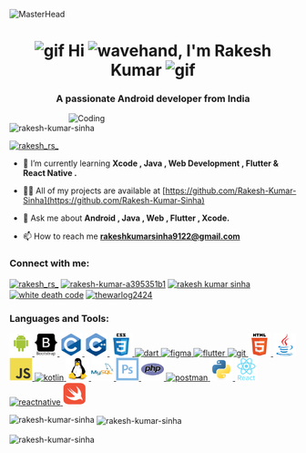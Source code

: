 ![MasterHead](https://3.bp.blogspot.com/-dB6ndKqIAuI/XdWeOASO5AI/AAAAAAAANZA/MSbT9mh6bukxkI-tqnu_GARIZZV5WNVhQCLcBGAsYHQ/s1600/image1.gif)
<h1 align="center"><img alt="gif" width="60" src="https://camo.githubusercontent.com/26098c97057f9d7ceed5d9dd0d9ed7bd677e603be55e04bab3ddcb927b1d002d/68747470733a2f2f656d2d636f6e74656e742e7a6f626a2e6e65742f736f757263652f736b7970652f3238392f6d616e2d746563686e6f6c6f676973745f31663436382d323030642d31663462622e706e67"> Hi <img alt="wavehand" width="30" src="https://camo.githubusercontent.com/424d2a0e9b39477de3bf7b79acb71fad055dc70e0d6f24f8d774541ad9471d41/68747470733a2f2f656d2d636f6e74656e742e7a6f626a2e6e65742f736f757263652f6d6963726f736f66742d7465616d732f3336332f776176696e672d68616e645f31663434622e706e67">, I'm Rakesh Kumar <img alt="gif" width="60" src="https://camo.githubusercontent.com/26098c97057f9d7ceed5d9dd0d9ed7bd677e603be55e04bab3ddcb927b1d002d/68747470733a2f2f656d2d636f6e74656e742e7a6f626a2e6e65742f736f757263652f736b7970652f3238392f6d616e2d746563686e6f6c6f676973745f31663436382d323030642d31663462622e706e67"></h1>
<h3 align="center">A passionate Android developer from India </h3>

<img align="right" alt="Coding" width="400" src="https://camo.githubusercontent.com/bdf64db7ecc488c26bedeca8dd6a4909eecb2f05b2d06698c14013fab5b4e5cf/68747470733a2f2f692e696d6775722e636f6d2f6d5649723230372e676966">


<p align="left"> <img src="https://komarev.com/ghpvc/?username=rakesh-kumar-sinha&label=Profile%20views&color=0e75b6&style=flat" alt="rakesh-kumar-sinha" /> </p>



<p align="left"> <a href="https://twitter.com/rakesh_rs_" target="blank"><img src="https://img.shields.io/twitter/follow/rakesh_rs_?logo=twitter&style=for-the-badge" alt="rakesh_rs_" /></a> </p>

- 🌱 I’m currently learning **Xcode , Java , Web Development , Flutter & React Native .**

- 👨‍💻 All of my projects are available at [https://github.com/Rakesh-Kumar-Sinha](https://github.com/Rakesh-Kumar-Sinha)

- 💬 Ask me about **Android , Java , Web , Flutter , Xcode.**

- 📫 How to reach me **rakeshkumarsinha9122@gmail.com**

<h3 align="left">Connect with me:</h3>
<p align="left">
<a href="https://twitter.com/rakesh_rs_" target="blank"><img align="center" src="https://raw.githubusercontent.com/rahuldkjain/github-profile-readme-generator/master/src/images/icons/Social/twitter.svg" alt="rakesh_rs_" height="30" width="40" /></a>
<a href="https://linkedin.com/in/rakesh-kumar-a395351b1" target="blank"><img align="center" src="https://raw.githubusercontent.com/rahuldkjain/github-profile-readme-generator/master/src/images/icons/Social/linked-in-alt.svg" alt="rakesh-kumar-a395351b1" height="30" width="40" /></a>
<a href="https://fb.com/rakesh kumar sinha" target="blank"><img align="center" src="https://raw.githubusercontent.com/rahuldkjain/github-profile-readme-generator/master/src/images/icons/Social/facebook.svg" alt="rakesh kumar sinha" height="30" width="40" /></a>
<a href="https://www.youtube.com/c/white death code" target="blank"><img align="center" src="https://raw.githubusercontent.com/rahuldkjain/github-profile-readme-generator/master/src/images/icons/Social/youtube.svg" alt="white death code" height="30" width="40" /></a>
<a href="https://auth.geeksforgeeks.org/user/thewarlog2424" target="blank"><img align="center" src="https://raw.githubusercontent.com/rahuldkjain/github-profile-readme-generator/master/src/images/icons/Social/geeks-for-geeks.svg" alt="thewarlog2424" height="30" width="40" /></a>
</p>

<h3 align="left">Languages and Tools:</h3>
<p align="left"> <a href="https://developer.android.com" target="_blank" rel="noreferrer"> <img src="https://raw.githubusercontent.com/devicons/devicon/master/icons/android/android-original-wordmark.svg" alt="android" width="40" height="40"/> </a> <a href="https://getbootstrap.com" target="_blank" rel="noreferrer"> <img src="https://raw.githubusercontent.com/devicons/devicon/master/icons/bootstrap/bootstrap-plain-wordmark.svg" alt="bootstrap" width="40" height="40"/> </a> <a href="https://www.cprogramming.com/" target="_blank" rel="noreferrer"> <img src="https://raw.githubusercontent.com/devicons/devicon/master/icons/c/c-original.svg" alt="c" width="40" height="40"/> </a> <a href="https://www.w3schools.com/cpp/" target="_blank" rel="noreferrer"> <img src="https://raw.githubusercontent.com/devicons/devicon/master/icons/cplusplus/cplusplus-original.svg" alt="cplusplus" width="40" height="40"/> </a> <a href="https://www.w3schools.com/css/" target="_blank" rel="noreferrer"> <img src="https://raw.githubusercontent.com/devicons/devicon/master/icons/css3/css3-original-wordmark.svg" alt="css3" width="40" height="40"/> </a> <a href="https://dart.dev" target="_blank" rel="noreferrer"> <img src="https://www.vectorlogo.zone/logos/dartlang/dartlang-icon.svg" alt="dart" width="40" height="40"/> </a> <a href="https://www.figma.com/" target="_blank" rel="noreferrer"> <img src="https://www.vectorlogo.zone/logos/figma/figma-icon.svg" alt="figma" width="40" height="40"/> </a> <a href="https://flutter.dev" target="_blank" rel="noreferrer"> <img src="https://www.vectorlogo.zone/logos/flutterio/flutterio-icon.svg" alt="flutter" width="40" height="40"/> </a> <a href="https://git-scm.com/" target="_blank" rel="noreferrer"> <img src="https://www.vectorlogo.zone/logos/git-scm/git-scm-icon.svg" alt="git" width="40" height="40"/> </a> <a href="https://www.w3.org/html/" target="_blank" rel="noreferrer"> <img src="https://raw.githubusercontent.com/devicons/devicon/master/icons/html5/html5-original-wordmark.svg" alt="html5" width="40" height="40"/> </a> <a href="https://www.java.com" target="_blank" rel="noreferrer"> <img src="https://raw.githubusercontent.com/devicons/devicon/master/icons/java/java-original.svg" alt="java" width="40" height="40"/> </a> <a href="https://developer.mozilla.org/en-US/docs/Web/JavaScript" target="_blank" rel="noreferrer"> <img src="https://raw.githubusercontent.com/devicons/devicon/master/icons/javascript/javascript-original.svg" alt="javascript" width="40" height="40"/> </a> <a href="https://kotlinlang.org" target="_blank" rel="noreferrer"> <img src="https://www.vectorlogo.zone/logos/kotlinlang/kotlinlang-icon.svg" alt="kotlin" width="40" height="40"/> </a> <a href="https://www.linux.org/" target="_blank" rel="noreferrer"> <img src="https://raw.githubusercontent.com/devicons/devicon/master/icons/linux/linux-original.svg" alt="linux" width="40" height="40"/> </a> <a href="https://www.mysql.com/" target="_blank" rel="noreferrer"> <img src="https://raw.githubusercontent.com/devicons/devicon/master/icons/mysql/mysql-original-wordmark.svg" alt="mysql" width="40" height="40"/> </a> <a href="https://www.photoshop.com/en" target="_blank" rel="noreferrer"> <img src="https://raw.githubusercontent.com/devicons/devicon/master/icons/photoshop/photoshop-line.svg" alt="photoshop" width="40" height="40"/> </a> <a href="https://www.php.net" target="_blank" rel="noreferrer"> <img src="https://raw.githubusercontent.com/devicons/devicon/master/icons/php/php-original.svg" alt="php" width="40" height="40"/> </a> <a href="https://postman.com" target="_blank" rel="noreferrer"> <img src="https://www.vectorlogo.zone/logos/getpostman/getpostman-icon.svg" alt="postman" width="40" height="40"/> </a> <a href="https://www.python.org" target="_blank" rel="noreferrer"> <img src="https://raw.githubusercontent.com/devicons/devicon/master/icons/python/python-original.svg" alt="python" width="40" height="40"/> </a> <a href="https://reactjs.org/" target="_blank" rel="noreferrer"> <img src="https://raw.githubusercontent.com/devicons/devicon/master/icons/react/react-original-wordmark.svg" alt="react" width="40" height="40"/> </a> <a href="https://reactnative.dev/" target="_blank" rel="noreferrer"> <img src="https://reactnative.dev/img/header_logo.svg" alt="reactnative" width="40" height="40"/> </a> <a href="https://developer.apple.com/swift/" target="_blank" rel="noreferrer"> <img src="https://raw.githubusercontent.com/devicons/devicon/master/icons/swift/swift-original.svg" alt="swift" width="40" height="40"/> </a> </p>

<p><img align="left" src="https://github-readme-stats.vercel.app/api/top-langs?username=rakesh-kumar-sinha&show_icons=true&locale=en&layout=compact" alt="rakesh-kumar-sinha" /></p>

<p>&nbsp;<img align="center" src="https://github-readme-stats.vercel.app/api?username=rakesh-kumar-sinha&show_icons=true&locale=en" alt="rakesh-kumar-sinha" /></p>

<p><img align="center" src="https://github-readme-streak-stats.herokuapp.com/?user=rakesh-kumar-sinha&" alt="rakesh-kumar-sinha" /></p>
